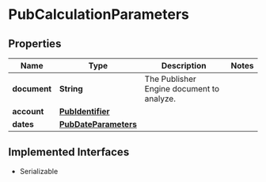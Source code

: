 

# PubCalculationParameters

## Properties

Name | Type | Description | Notes
------------ | ------------- | ------------- | -------------
**document** | **String** | The Publisher Engine document to analyze. | 
**account** | [**PubIdentifier**](PubIdentifier.md) |  | 
**dates** | [**PubDateParameters**](PubDateParameters.md) |  | 


## Implemented Interfaces

* Serializable


